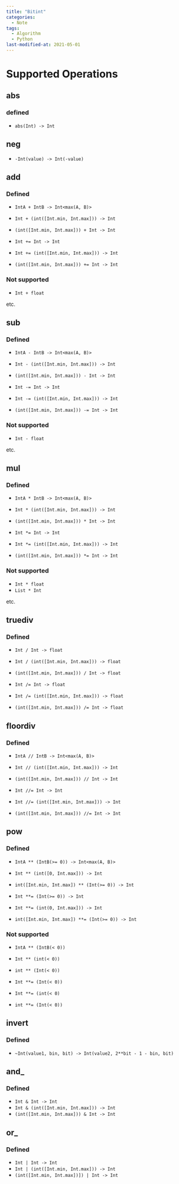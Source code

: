 ```yaml
---
title: "Bitint"
categories:
  - Note
tags:
  - Algorithm
  - Python
last-modified-at: 2021-05-01
---
```


# Supported Operations

## abs

### defined

- `abs(Int) -> Int`

## neg

- `-Int(value) -> Int(-value)`


## add

### Defined

- `IntA + IntB -> Int<max(A, B)>`
- `Int + (int([Int.min, Int.max])) -> Int`
- `(int([Int.min, Int.max])) + Int -> Int`

- `Int += Int -> Int`
- `Int += (int([Int.min, Int.max])) -> Int`
- `(int([Int.min, Int.max])) += Int -> Int`

### Not supported

- `Int + float`

etc.

## sub

### Defined

- `IntA - IntB -> Int<max(A, B)>`
- `Int - (int([Int.min, Int.max])) -> Int`
- `(int([Int.min, Int.max])) - Int -> Int`

- `Int -= Int -> Int`
- `Int -= (int([Int.min, Int.max])) -> Int`
- `(int([Int.min, Int.max])) -= Int -> Int`

### Not supported

- `Int - float`

etc.

## mul

### Defined

- `IntA * IntB -> Int<max(A, B)>`
- `Int * (int([Int.min, Int.max])) -> Int`
- `(int([Int.min, Int.max])) * Int -> Int`

- `Int *= Int -> Int`
- `Int *= (int([Int.min, Int.max])) -> Int`
- `(int([Int.min, Int.max])) *= Int -> Int`

### Not supported

- `Int * float`
- `List * Int`

etc.

## truediv

### Defined

- `Int / Int -> float`
- `Int / (int([Int.min, Int.max])) -> float`
- `(int([Int.min, Int.max])) / Int -> float`

- `Int /= Int -> float`
- `Int /= (int([Int.min, Int.max])) -> float`
- `(int([Int.min, Int.max])) /= Int -> float`

## floordiv

### Defined

- `IntA // IntB -> Int<max(A, B)>`
- `Int // (int([Int.min, Int.max])) -> Int`
- `(int([Int.min, Int.max])) // Int -> Int`

- `Int //= Int -> Int`
- `Int //= (int([Int.min, Int.max])) -> Int`
- `(int([Int.min, Int.max])) //= Int -> Int`

## pow

### Defined

- `IntA ** (IntB(>= 0)) -> Int<max(A, B)>`
- `Int ** (int([0, Int.max])) -> Int`
- `int([Int.min, Int.max]) ** (Int(>= 0)) -> Int`

- `Int **= (Int(>= 0)) -> Int`
- `Int **= (int(0, Int.max])) -> Int`
- `int([Int.min, Int.max]) **= (Int(>= 0)) -> Int`

### Not supported

- `IntA ** (IntB(< 0))`
- `Int ** (int(< 0))`
- `int ** (Int(< 0))`

- `Int **= (Int(< 0))`
- `Int **= (int(< 0)`
- `int **= (Int(< 0))`

## invert

### Defined

- `~Int(value1, bin, bit) -> Int(value2, 2**bit - 1 - bin, bit)`

## and_

### Defined

- `Int & Int -> Int`
- `Int & (int([Int.min, Int.max])) -> Int`
- `(int([Int.min, Int.max])) & Int -> Int`


## or_
### Defined

- `Int | Int -> Int`
- `Int | (int([Int.min, Int.max])) -> Int`
- `(int([Int.min, Int.max])]) | Int -> Int`